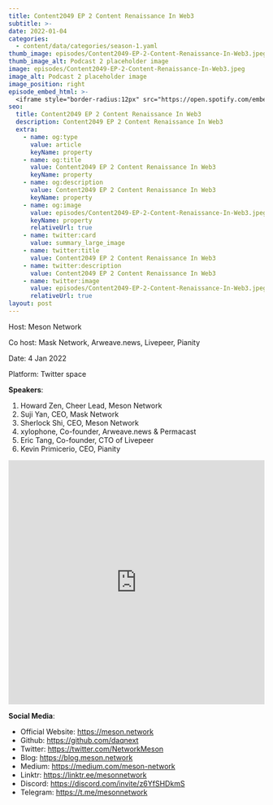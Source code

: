 ```yaml
---
title: Content2049 EP 2 Content Renaissance In Web3
subtitle: >-
date: 2022-01-04
categories:
  - content/data/categories/season-1.yaml
thumb_image: episodes/Content2049-EP-2-Content-Renaissance-In-Web3.jpeg
thumb_image_alt: Podcast 2 placeholder image
image: episodes/Content2049-EP-2-Content-Renaissance-In-Web3.jpeg
image_alt: Podcast 2 placeholder image
image_position: right
episode_embed_html: >-
  <iframe style="border-radius:12px" src="https://open.spotify.com/embed/episode/0rWqumFGJZ3rLhVWrBDavD?utm_source=generator" width="100%" height="152" frameBorder="0" allowfullscreen="" allow="autoplay; clipboard-write; encrypted-media; fullscreen; picture-in-picture"></iframe>
seo:
  title: Content2049 EP 2 Content Renaissance In Web3
  description: Content2049 EP 2 Content Renaissance In Web3
  extra:
    - name: og:type
      value: article
      keyName: property
    - name: og:title
      value: Content2049 EP 2 Content Renaissance In Web3
      keyName: property
    - name: og:description
      value: Content2049 EP 2 Content Renaissance In Web3
      keyName: property
    - name: og:image
      value: episodes/Content2049-EP-2-Content-Renaissance-In-Web3.jpeg
      keyName: property
      relativeUrl: true
    - name: twitter:card
      value: summary_large_image
    - name: twitter:title
      value: Content2049 EP 2 Content Renaissance In Web3
    - name: twitter:description
      value: Content2049 EP 2 Content Renaissance In Web3
    - name: twitter:image
      value: episodes/Content2049-EP-2-Content-Renaissance-In-Web3.jpeg
      relativeUrl: true
layout: post
---
```


Host: Meson Network

Co host: Mask Network, Arweave.news, Livepeer, Pianity

Date: 4 Jan 2022

Platform: Twitter space

**Speakers**:

1. Howard Zen, Cheer Lead, Meson Network
2. Suji Yan, CEO, Mask Network
3. Sherlock Shi, CEO, Meson Network
4. xylophone, Co-founder, Arweave.news & Permacast
5. Eric Tang, Co-founder, CTO of Livepeer
6. Kevin Primicerio, CEO, Pianity

<iframe width="100%" height="480" src="https://www.youtube.com/embed/HkbpZ8KndKA" title="YouTube video player" frameborder="0" allow="accelerometer; autoplay; clipboard-write; encrypted-media; gyroscope; picture-in-picture" allowfullscreen></iframe>

**Social Media**:

- Official Website: https://meson.network
- Github: https://github.com/daqnext
- Twitter: https://twitter.com/NetworkMeson
- Blog: https://blog.meson.network
- Medium: https://medium.com/meson-network
- Linktr: https://linktr.ee/mesonnetwork
- Discord: https://discord.com/invite/z6YfSHDkmS
- Telegram: https://t.me/mesonnetwork